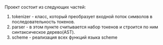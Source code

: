 Проект состоит из следующих частей:
1. tokenizer - класс, который преобразует входной поток символов в последовательность токенов.
2. parser - в этом пункте считывается набор токенов и строится по ним синтаксическое дерево(AST).
3. scheme - реализация всех функций языка scheme
